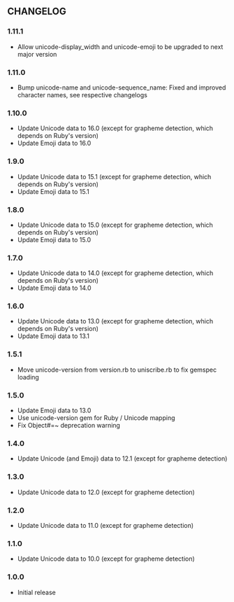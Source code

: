 ## CHANGELOG

### 1.11.1

- Allow unicode-display_width and unicode-emoji to be upgraded to next major version

### 1.11.0

- Bump unicode-name and unicode-sequence_name:
  Fixed and improved character names, see respective changelogs

### 1.10.0

- Update Unicode data to 16.0 (except for grapheme detection, which depends on Ruby's version)
- Update Emoji data to 16.0

### 1.9.0

- Update Unicode data to 15.1 (except for grapheme detection, which depends on Ruby's version)
- Update Emoji data to 15.1

### 1.8.0

- Update Unicode data to 15.0 (except for grapheme detection, which depends on Ruby's version)
- Update Emoji data to 15.0

### 1.7.0

- Update Unicode data to 14.0 (except for grapheme detection, which depends on Ruby's version)
- Update Emoji data to 14.0

### 1.6.0

- Update Unicode data to 13.0 (except for grapheme detection, which depends on Ruby's version)
- Update Emoji data to 13.1

### 1.5.1

- Move unicode-version from version.rb to uniscribe.rb to fix gemspec loading

### 1.5.0

- Update Emoji data to 13.0
- Use unicode-version gem for Ruby / Unicode mapping
- Fix Object#=~ deprecation warning

### 1.4.0

- Update Unicode (and Emoji) data to 12.1 (except for grapheme detection)

### 1.3.0

- Update Unicode data to 12.0 (except for grapheme detection)

### 1.2.0

- Update Unicode data to 11.0 (except for grapheme detection)

### 1.1.0

- Update Unicode data to 10.0 (except for grapheme detection)

### 1.0.0

- Initial release
